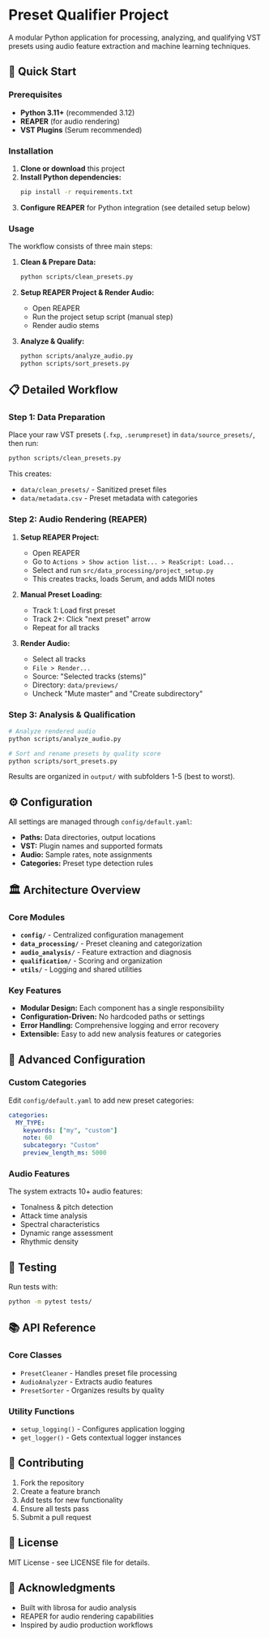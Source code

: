# Preset Qualifier Project

A modular Python application for processing, analyzing, and qualifying VST presets using audio feature extraction and machine learning techniques.

## 🚀 Quick Start

### Prerequisites

- **Python 3.11+** (recommended 3.12)
- **REAPER** (for audio rendering)
- **VST Plugins** (Serum recommended)

### Installation

1. **Clone or download** this project
2. **Install Python dependencies:**
   ```bash
   pip install -r requirements.txt
   ```
3. **Configure REAPER** for Python integration (see detailed setup below)

### Usage

The workflow consists of three main steps:

1. **Clean & Prepare Data:**
   ```bash
   python scripts/clean_presets.py
   ```

2. **Setup REAPER Project & Render Audio:**
   - Open REAPER
   - Run the project setup script (manual step)
   - Render audio stems

3. **Analyze & Qualify:**
   ```bash
   python scripts/analyze_audio.py
   python scripts/sort_presets.py
   ```

## 📋 Detailed Workflow

### Step 1: Data Preparation

Place your raw VST presets (`.fxp`, `.serumpreset`) in `data/source_presets/`, then run:

```bash
python scripts/clean_presets.py
```

This creates:
- `data/clean_presets/` - Sanitized preset files
- `data/metadata.csv` - Preset metadata with categories

### Step 2: Audio Rendering (REAPER)

1. **Setup REAPER Project:**
   - Open REAPER
   - Go to `Actions > Show action list... > ReaScript: Load...`
   - Select and run `src/data_processing/project_setup.py`
   - This creates tracks, loads Serum, and adds MIDI notes

2. **Manual Preset Loading:**
   - Track 1: Load first preset
   - Track 2+: Click "next preset" arrow
   - Repeat for all tracks

3. **Render Audio:**
   - Select all tracks
   - `File > Render...`
   - Source: "Selected tracks (stems)"
   - Directory: `data/previews/`
   - Uncheck "Mute master" and "Create subdirectory"

### Step 3: Analysis & Qualification

```bash
# Analyze rendered audio
python scripts/analyze_audio.py

# Sort and rename presets by quality score
python scripts/sort_presets.py
```

Results are organized in `output/` with subfolders 1-5 (best to worst).

## ⚙️ Configuration

All settings are managed through `config/default.yaml`:

- **Paths:** Data directories, output locations
- **VST:** Plugin names and supported formats
- **Audio:** Sample rates, note assignments
- **Categories:** Preset type detection rules

## 🏛️ Architecture Overview

### Core Modules

- **`config/`** - Centralized configuration management
- **`data_processing/`** - Preset cleaning and categorization
- **`audio_analysis/`** - Feature extraction and diagnosis
- **`qualification/`** - Scoring and organization
- **`utils/`** - Logging and shared utilities

### Key Features

- **Modular Design:** Each component has a single responsibility
- **Configuration-Driven:** No hardcoded paths or settings
- **Error Handling:** Comprehensive logging and error recovery
- **Extensible:** Easy to add new analysis features or categories

## 🔧 Advanced Configuration

### Custom Categories

Edit `config/default.yaml` to add new preset categories:

```yaml
categories:
  MY_TYPE:
    keywords: ["my", "custom"]
    note: 60
    subcategory: "Custom"
    preview_length_ms: 5000
```

### Audio Features

The system extracts 10+ audio features:
- Tonalness & pitch detection
- Attack time analysis
- Spectral characteristics
- Dynamic range assessment
- Rhythmic density

## 🧪 Testing

Run tests with:
```bash
python -m pytest tests/
```

## 📚 API Reference

### Core Classes

- `PresetCleaner` - Handles preset file processing
- `AudioAnalyzer` - Extracts audio features
- `PresetSorter` - Organizes results by quality

### Utility Functions

- `setup_logging()` - Configures application logging
- `get_logger()` - Gets contextual logger instances

## 🤝 Contributing

1. Fork the repository
2. Create a feature branch
3. Add tests for new functionality
4. Ensure all tests pass
5. Submit a pull request

## 📄 License

MIT License - see LICENSE file for details.

## 🙏 Acknowledgments

- Built with librosa for audio analysis
- REAPER for audio rendering capabilities
- Inspired by audio production workflows
